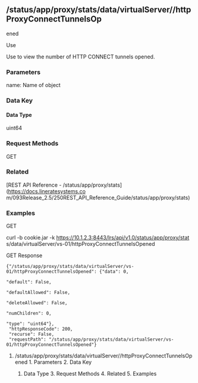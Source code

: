 ## /status/app/proxy/stats/data/virtualServer/<name>/httpProxyConnectTunnelsOp
ened

Use

Use to view the number of HTTP CONNECT tunnels opened.

### Parameters

name: Name of object

### Data Key

#### Data Type

uint64

### Request Methods

GET

### Related

[REST API Reference - /status/app/proxy/stats](https://docs.lineratesystems.co
m/093Release_2.5/250REST_API_Reference_Guide/status/app/proxy/stats)

### Examples

GET

curl -b cookie.jar -k https://10.1.2.3:8443/lrs/api/v1.0/status/app/proxy/stat
s/data/virtualServer/vs-01/httpProxyConnectTunnelsOpened

GET Response

    
    {"/status/app/proxy/stats/data/virtualServer/vs-01/httpProxyConnectTunnelsOpened": {"data": 0,
                                                                                      "default": False,
                                                                                      "defaultAllowed": False,
                                                                                      "deleteAllowed": False,
                                                                                      "numChildren": 0,
                                                                                      "type": "uint64"},
     "httpResponseCode": 200,
     "recurse": False,
     "requestPath": "/status/app/proxy/stats/data/virtualServer/vs-01/httpProxyConnectTunnelsOpened"}
    

  1. /status/app/proxy/stats/data/virtualServer/<name>/httpProxyConnectTunnelsOpened
    1. Parameters
    2. Data Key
      1. Data Type
    3. Request Methods
    4. Related
    5. Examples

